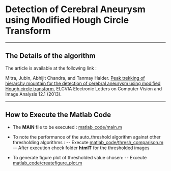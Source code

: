 # Detection of Cerebral Aneurysm using Modified Hough Circle Transform

____________________________
The Details of the algorithm
----------------------------

The article is available at the following link :
 
Mitra, Jubin, Abhijit Chandra, and Tanmay Halder. 
[Peak trekking of hierarchy mountain for the detection of cerebral aneurysm using modified Hough circle transform.](http://elcvia.cvc.uab.es/article/view/v12-n1-mitra-chandra-halder/pdf) 
ELCVIA Electronic Letters on Computer Vision and Image Analysis 12.1 (2013).

______________________________
How to Execute the Matlab Code
------------------------------

- The **MAIN** file to be executed : [matlab_code/main.m](https://github.com/jm61288/aneurysm_detection/blob/master/matlab_code/main.m)
 
- To note the performance of the auto_threshold algorithm against other thresholding algorithms :
 --  Execute  [matlab_code/thresh_comparison.m](https://github.com/jm61288/aneurysm_detection/blob/master/matlab_code/thresh_comparison.m)
 -- After execution check folder **htmlT** for the thresholded images
 
- To generate figure plot of thresholded value chosen:
 -- Exceute [matlab_code/createfigure_plot.m](https://github.com/jm61288/aneurysm_detection/blob/master/matlab_code/createfigure_plot.m)







